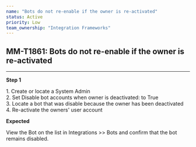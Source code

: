 ```yaml
---
name: "Bots do not re-enable if the owner is re-activated"
status: Active
priority: Low
team_ownership: "Integration Frameworks"
---
```


## MM-T1861: Bots do not re-enable if the owner is re-activated

---

**Step 1**

1\. Create or locate a System Admin\
2\. Set Disable bot accounts when owner is deactivated: to True\
3\. Locate a bot that was disable because the owner has been deactivated\
4\. Re-activate the owners' user account

**Expected**

View the Bot on the list in Integrations >> Bots and confirm that the bot remains disabled.
